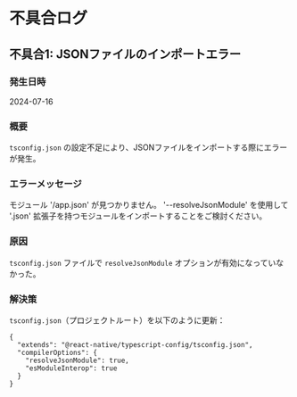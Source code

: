 # 不具合ログ

## 不具合1: JSONファイルのインポートエラー

### 発生日時
2024-07-16

### 概要
`tsconfig.json` の設定不足により、JSONファイルをインポートする際にエラーが発生。

### エラーメッセージ
モジュール '/app.json' が見つかりません。 '--resolveJsonModule' を使用して '.json' 拡張子を持つモジュールをインポートすることをご検討ください。

### 原因
`tsconfig.json` ファイルで `resolveJsonModule` オプションが有効になっていなかった。

### 解決策

`tsconfig.json`（プロジェクトルート）を以下のように更新：
```
{
  "extends": "@react-native/typescript-config/tsconfig.json",
  "compilerOptions": {
    "resolveJsonModule": true,
    "esModuleInterop": true
  }
}
```

